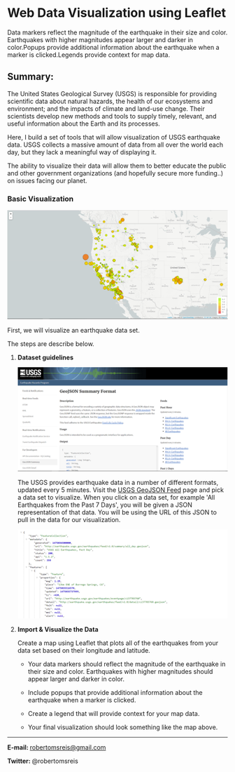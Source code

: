 # Web Data Visualization using Leaflet

Data markers reflect the magnitude of the earthquake in their size and color. Earthquakes with higher magnitudes appear larger and darker in color.Popups provide additional information about the earthquake when a marker is clicked.Legends provide context for map data.

## Summary:

The United States Geological Survey (USGS) is responsible for providing scientific data about natural hazards, the health of our ecosystems and environment; and the impacts of climate and land-use change. Their scientists develop new methods and tools to supply timely, relevant, and useful information about the Earth and its processes.

Here, I build a set of tools that will allow visualization of USGS earthquake data. USGS collects a massive amount of data from all over the world each day, but they lack a meaningful way of displaying it. 

The ability to visualize their data will allow them to better educate the public and other government organizations (and hopefully secure more funding..) on issues facing our planet.

### Basic Visualization

![2-BasicMap](Images/2-BasicMap.png)

First, we will visualize an earthquake data set.

The steps are describe below.

1. **Dataset guidelines**

   ![3-Data](Images/3-Data.png)

   The USGS provides earthquake data in a number of different formats, updated every 5 minutes. Visit the [USGS GeoJSON Feed](http://earthquake.usgs.gov/earthquakes/feed/v1.0/geojson.php) page and pick a data set to visualize. 
   When you click on a data set, for example 'All Earthquakes from the Past 7 Days', you will be given a JSON representation of that data. You will be using the URL of this JSON to pull in the data for our visualization.

   ![4-JSON](Images/4-JSON.png)

2. **Import & Visualize the Data**

   Create a map using Leaflet that plots all of the earthquakes from your data set based on their longitude and latitude.

   * Your data markers should reflect the magnitude of the earthquake in their size and color. Earthquakes with higher magnitudes should appear larger and darker in color.

   * Include popups that provide additional information about the earthquake when a marker is clicked.

   * Create a legend that will provide context for your map data.

   * Your final visualization should look something like the map above.

- - -


<b>E-mail: </b> robertomsreis@gmail.com
 
<b>Twitter: </b> @robertomsreis

